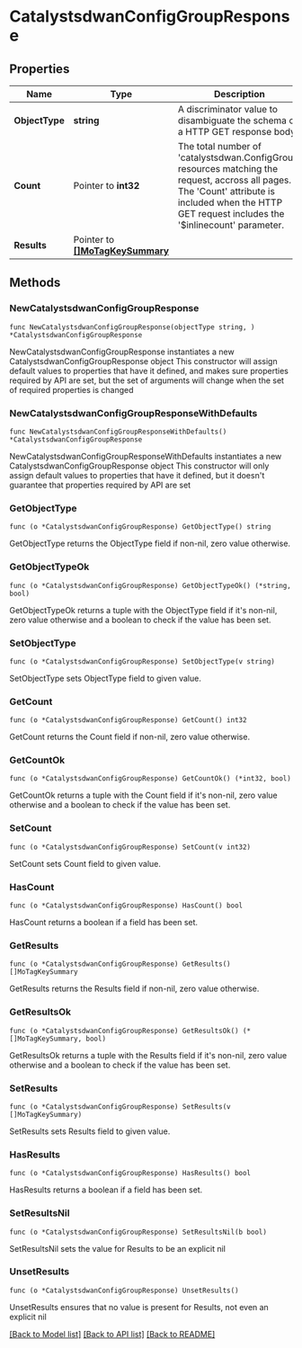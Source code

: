# CatalystsdwanConfigGroupResponse

## Properties

Name | Type | Description | Notes
------------ | ------------- | ------------- | -------------
**ObjectType** | **string** | A discriminator value to disambiguate the schema of a HTTP GET response body. | 
**Count** | Pointer to **int32** | The total number of &#39;catalystsdwan.ConfigGroup&#39; resources matching the request, accross all pages. The &#39;Count&#39; attribute is included when the HTTP GET request includes the &#39;$inlinecount&#39; parameter. | [optional] 
**Results** | Pointer to [**[]MoTagKeySummary**](MoTagKeySummary.md) |  | [optional] 

## Methods

### NewCatalystsdwanConfigGroupResponse

`func NewCatalystsdwanConfigGroupResponse(objectType string, ) *CatalystsdwanConfigGroupResponse`

NewCatalystsdwanConfigGroupResponse instantiates a new CatalystsdwanConfigGroupResponse object
This constructor will assign default values to properties that have it defined,
and makes sure properties required by API are set, but the set of arguments
will change when the set of required properties is changed

### NewCatalystsdwanConfigGroupResponseWithDefaults

`func NewCatalystsdwanConfigGroupResponseWithDefaults() *CatalystsdwanConfigGroupResponse`

NewCatalystsdwanConfigGroupResponseWithDefaults instantiates a new CatalystsdwanConfigGroupResponse object
This constructor will only assign default values to properties that have it defined,
but it doesn't guarantee that properties required by API are set

### GetObjectType

`func (o *CatalystsdwanConfigGroupResponse) GetObjectType() string`

GetObjectType returns the ObjectType field if non-nil, zero value otherwise.

### GetObjectTypeOk

`func (o *CatalystsdwanConfigGroupResponse) GetObjectTypeOk() (*string, bool)`

GetObjectTypeOk returns a tuple with the ObjectType field if it's non-nil, zero value otherwise
and a boolean to check if the value has been set.

### SetObjectType

`func (o *CatalystsdwanConfigGroupResponse) SetObjectType(v string)`

SetObjectType sets ObjectType field to given value.


### GetCount

`func (o *CatalystsdwanConfigGroupResponse) GetCount() int32`

GetCount returns the Count field if non-nil, zero value otherwise.

### GetCountOk

`func (o *CatalystsdwanConfigGroupResponse) GetCountOk() (*int32, bool)`

GetCountOk returns a tuple with the Count field if it's non-nil, zero value otherwise
and a boolean to check if the value has been set.

### SetCount

`func (o *CatalystsdwanConfigGroupResponse) SetCount(v int32)`

SetCount sets Count field to given value.

### HasCount

`func (o *CatalystsdwanConfigGroupResponse) HasCount() bool`

HasCount returns a boolean if a field has been set.

### GetResults

`func (o *CatalystsdwanConfigGroupResponse) GetResults() []MoTagKeySummary`

GetResults returns the Results field if non-nil, zero value otherwise.

### GetResultsOk

`func (o *CatalystsdwanConfigGroupResponse) GetResultsOk() (*[]MoTagKeySummary, bool)`

GetResultsOk returns a tuple with the Results field if it's non-nil, zero value otherwise
and a boolean to check if the value has been set.

### SetResults

`func (o *CatalystsdwanConfigGroupResponse) SetResults(v []MoTagKeySummary)`

SetResults sets Results field to given value.

### HasResults

`func (o *CatalystsdwanConfigGroupResponse) HasResults() bool`

HasResults returns a boolean if a field has been set.

### SetResultsNil

`func (o *CatalystsdwanConfigGroupResponse) SetResultsNil(b bool)`

 SetResultsNil sets the value for Results to be an explicit nil

### UnsetResults
`func (o *CatalystsdwanConfigGroupResponse) UnsetResults()`

UnsetResults ensures that no value is present for Results, not even an explicit nil

[[Back to Model list]](../README.md#documentation-for-models) [[Back to API list]](../README.md#documentation-for-api-endpoints) [[Back to README]](../README.md)


